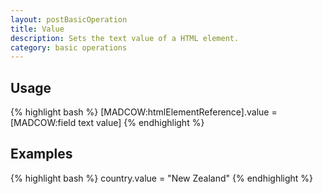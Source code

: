 ```yaml
---
layout: postBasicOperation
title: Value
description: Sets the text value of a HTML element.
category: basic operations
---
```


## Usage

{% highlight bash %}
[MADCOW:htmlElementReference].value = [MADCOW:field text value]
{% endhighlight %}

## Examples

{% highlight bash %}
country.value = "New Zealand"
{% endhighlight %}


